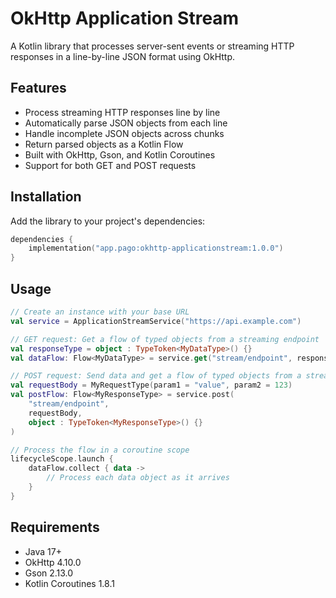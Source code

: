 # OkHttp Application Stream

A Kotlin library that processes server-sent events or streaming HTTP responses in a line-by-line JSON format using OkHttp.

## Features

- Process streaming HTTP responses line by line
- Automatically parse JSON objects from each line
- Handle incomplete JSON objects across chunks
- Return parsed objects as a Kotlin Flow
- Built with OkHttp, Gson, and Kotlin Coroutines
- Support for both GET and POST requests

## Installation

Add the library to your project's dependencies:

```kotlin
dependencies {
    implementation("app.pago:okhttp-applicationstream:1.0.0")
}
```

## Usage

```kotlin
// Create an instance with your base URL
val service = ApplicationStreamService("https://api.example.com")

// GET request: Get a flow of typed objects from a streaming endpoint
val responseType = object : TypeToken<MyDataType>() {}
val dataFlow: Flow<MyDataType> = service.get("stream/endpoint", responseType)

// POST request: Send data and get a flow of typed objects from a streaming endpoint
val requestBody = MyRequestType(param1 = "value", param2 = 123)
val postFlow: Flow<MyResponseType> = service.post(
    "stream/endpoint", 
    requestBody, 
    object : TypeToken<MyResponseType>() {}
)

// Process the flow in a coroutine scope
lifecycleScope.launch {
    dataFlow.collect { data ->
        // Process each data object as it arrives
    }
}
```

## Requirements

- Java 17+
- OkHttp 4.10.0
- Gson 2.13.0
- Kotlin Coroutines 1.8.1
